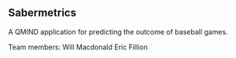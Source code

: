 ## Sabermetrics
A QMIND application for predicting the outcome of baseball games.

Team members: 
Will Macdonald
Eric Fillion

